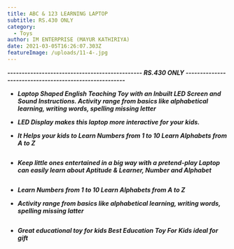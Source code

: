 ```yaml
---
title: ABC & 123 LEARNING LAPTOP
subtitle: RS.430 ONLY
category:
  - Toys
author: IM ENTERPRISE (MAYUR KATHIRIYA)
date: 2021-03-05T16:26:07.303Z
featureImage: /uploads/11-4-.jpg
---
```

**\-----------------------------------------------      *RS.430 ONLY  -------------------------------------------------------***

* ***Laptop Shaped English Teaching Toy with an Inbuilt LED Screen and Sound Instructions. Activity range from basics like alphabetical learning, writing words, spelling missing letter***
* ***LED Display makes this laptop more interactive for your kids.***
* ***It Helps your kids to Learn Numbers from 1 to 10 Learn Alphabets from A to Z***

  ![]()
* ***Keep little ones entertained in a big way with a pretend-play Laptop can easily learn about Aptitude & Learner, Number and Alphabet***

  ![]()
* ***Learn Numbers from 1 to 10 Learn Alphabets from A to Z***
* ***Activity range from basics like alphabetical learning, writing words, spelling missing latter***

  ![]()
* ***Great educational toy for kids Best Education Toy For Kids ideal for gift***

  ![]()